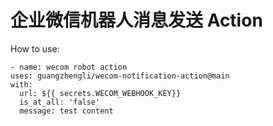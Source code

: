 # 企业微信机器人消息发送 Action

How to use:
```
- name: wecom robot action
uses: guangzhengli/wecom-notification-action@main
with:
  url: ${{ secrets.WECOM_WEBHOOK_KEY}}
  is_at_all: 'false'
  message: test content
```